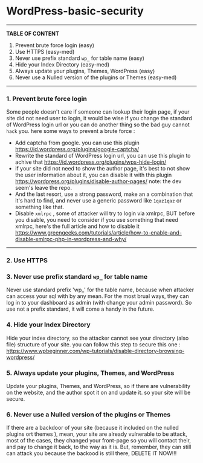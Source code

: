 # WordPress-basic-security
-----
**TABLE OF CONTENT**
1. Prevent brute force login (easy)
2. Use HTTPS  (easy-med)
3. Never use prefix standard `wp_` for table name (easy)
4. Hide your Index Directory (easy-med)
5. Always update your plugins, Themes, WordPress (easy)
6. Never use a Nulled version of the plugins or Themes (easy-med)
-----
### 1. Prevent brute force login
Some people doesn't care if someone can lookup their login page, if your site did not need user to login, it would be wise if you change the standard of WordPress login url or you can do another thing so the bad guy cannot `hack` you. here some ways to prevent a brute force :
- Add captcha from google. you can use this plugin https://id.wordpress.org/plugins/google-captcha/
- Rewrite the standard of WordPress login url, you can use this plugin to achive that https://id.wordpress.org/plugins/wps-hide-login/
- if your site did not need to show the author page, it's best to not show the user information about it, you can disable it with this plugin https://wordpress.org/plugins/disable-author-pages/ note: the dev seem's leave the repo.
- And the last resort, use a strong password, make an a combination that it's hard to find, and never use a generic password like `1qaz1qaz` or something like that.
- Disable `xmlrpc` , some of attacker will try to login via xmlrpc, BUT before you disable,  you need to consider if you use something that need xmlrpc, here's the full article and how to disable it https://www.greengeeks.com/tutorials/article/how-to-enable-and-disable-xmlrpc-php-in-wordpress-and-why/
-----
### 2. Use HTTPS

### 3. Never use prefix standard  `wp_` for table name
Never use standard prefix 'wp_' for the table name, because when attacker can access your sql with by any mean. For the most brual ways, they can log in to your dashboard as admin (with change your admin password). So use not a prefix standard, it will come a handy in the future.

### 4. Hide your Index Directory
Hide your index directory, so the attacker cannot see your directory (also file) structure of your site. you can follow this step to secure this one : https://www.wpbeginner.com/wp-tutorials/disable-directory-browsing-wordpress/

### 5. Always update your plugins, Themes, and WordPress 
Update your plugins, Themes, and WordPress, so if there are vulnerability on the website, and the author spot it on and update it. so your site will be secure.

### 6. Never use a Nulled version of the plugins or Themes
If there are a backdoor of your site (because it included on the nulled plugins ort themes ), mean, your site are already vulnerable to be attack, most of the cases, they  changed your front-page so you will contact their, and pay to change it back, to the way as it is. But, remember, they can still can attack you because the backood is still there, DELETE IT NOW!!!
